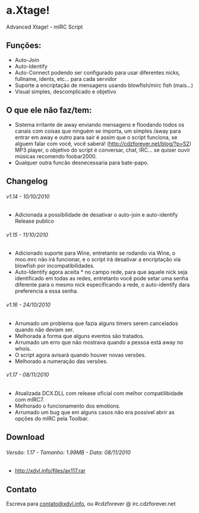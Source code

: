 a.Xtage!
========
Advanced Xtage! - mIRC Script

Funções:
--------
* Auto-Join
* Auto-Identify
* Auto-Connect podendo ser configurado para usar diferentes nicks, fullname, idents, etc... para cada servidor
* Suporte a encriptação de mensagens usando blowfish/mirc fish (mais...)
* Visual simples, descomplicado e objetivo

O que ele não faz/tem:
----------------------
* Sistema irritante de away enviando mensagens e floodando todos os canais com coisas que ninguém se importa, um simples /away para entrar em away e outro para sair é assim que o script funciona, se alguem falar com você, você saberá! (http://cdzforever.net/blog/?p=52)
MP3 player, o objetivo do script é conversar, chat, IRC... se quiser ouvir músicas recomendo foobar2000.
* Qualquer outra funcão desnecessaria para bate-papo.

Changelog
---------
###### v1.14 - 10/10/2010 ######
* Adicionada a possibilidade de desativar o auto-join e auto-identify
Release publico

###### v1.15 - 11/10/2010 ######
* Adicionado suporte para Wine, entretanto se rodando via Wine, o moo.mrc não irá funcionar, e o script irá desativar a encriptação via blowfish por incompatibilidades.
* Auto-Identify agora aceita * no campo rede, para que aquele nick seja identificado em todas as redes, entretanto você pode setar uma senha diferente para o mesmo nick especificando a rede, o auto-identify dara preferencia a essa senha.

###### v1.16 - 24/10/2010 ######
* Arrumado um problema que fazia alguns timers serem cancelados quando não deviam ser.
* Melhorada a forma que alguns eventos são tratados.
* Arrumado um erro que não mostrava quando a pessoa está away no whois.
* O script agora avisará quando houver novas versões.
* Melhorado a numeração das versões.

###### v1.17 - 08/11/2010 ######
* Atualizada DCX.DLL com release oficial com melhor compatilibidade com mIRC7.
* Melhorado o funcionamento dos emotions.
* Arrumado um bug que em alguns casos não era possivel abrir as opções do mIRC pela Toolbar.

Download
--------
###### Versão: 1.17 - Tamanho: 1.99MB - Data: 08/11/2010 ######
* http://xdvl.info/files/ax117.rar

Contato
-------
Escreva para contato@xdvl.info, ou #cdzforever @ irc.cdzforever.net
